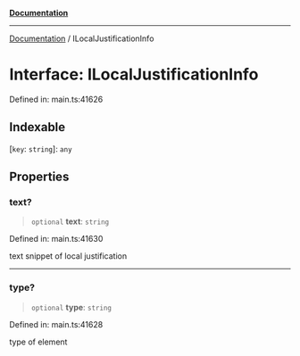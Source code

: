 [**Documentation**](../README.md)

***

[Documentation](../README.md) / ILocalJustificationInfo

# Interface: ILocalJustificationInfo

Defined in: main.ts:41626

## Indexable

\[`key`: `string`\]: `any`

## Properties

### text?

> `optional` **text**: `string`

Defined in: main.ts:41630

text snippet of local justification

***

### type?

> `optional` **type**: `string`

Defined in: main.ts:41628

type of element

